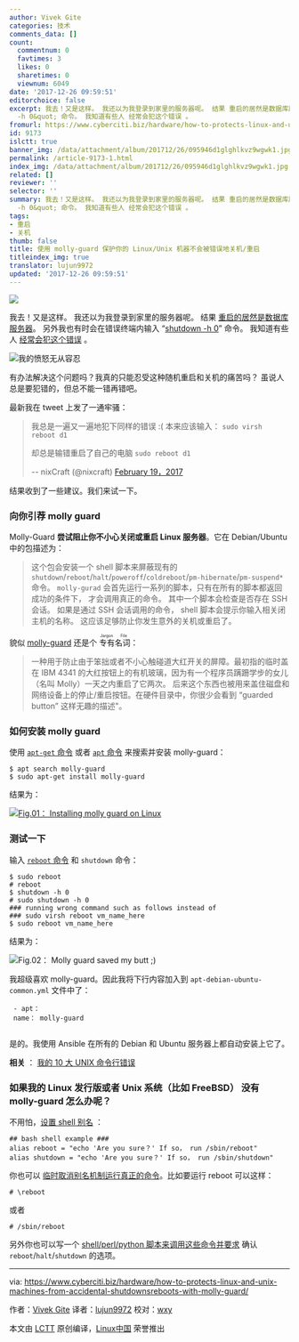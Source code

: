 ```yaml
---
author: Vivek Gite
categories: 技术
comments_data: []
count:
  commentnum: 0
  favtimes: 3
  likes: 0
  sharetimes: 0
  viewnum: 6049
date: '2017-12-26 09:59:51'
editorchoice: false
excerpt: 我去！又是这样。 我还以为我登录到家里的服务器呢。 结果 重启的居然是数据库服务器。 另外我也有时会在错误终端内输入 &quot;shutdown
  -h 0&quot; 命令。 我知道有些人 经常会犯这个错误 。
fromurl: https://www.cyberciti.biz/hardware/how-to-protects-linux-and-unix-machines-from-accidental-shutdownsreboots-with-molly-guard/
id: 9173
islctt: true
banner_img: /data/attachment/album/201712/26/095946d1glghlkvz9wgwk1.jpg
permalink: /article-9173-1.html
index_img: /data/attachment/album/201712/26/095946d1glghlkvz9wgwk1.jpg.thumb.jpg
related: []
reviewer: ''
selector: ''
summary: 我去！又是这样。 我还以为我登录到家里的服务器呢。 结果 重启的居然是数据库服务器。 另外我也有时会在错误终端内输入 &quot;shutdown
  -h 0&quot; 命令。 我知道有些人 经常会犯这个错误 。
tags:
- 重启
- 关机
thumb: false
title: 使用 molly-guard 保护你的 Linux/Unix 机器不会被错误地关机/重启
titleindex_img: true
translator: lujun9972
updated: '2017-12-26 09:59:51'
---
```


![](/data/attachment/album/201712/26/095946d1glghlkvz9wgwk1.jpg)


我去！又是这样。 我还以为我登录到家里的服务器呢。 结果 [重启的居然是数据库服务器](https://www.cyberciti.biz/faq/howto-reboot-linux/)。 另外我也有时会在错误终端内输入 “[shutdown -h 0](https://www.cyberciti.biz/faq/shutdown-linux-server/)” 命令。 我知道有些人 [经常会犯这个错误](https://www.cyberciti.biz/tips/my-10-unix-command-line-mistakes.html "My 10 UNIX Command Line Mistakes") 。


![我的愤怒无从容忍](/data/attachment/album/201712/26/095954dfssjjnsyy6b66ib.gif)


有办法解决这个问题吗？我真的只能忍受这种随机重启和关机的痛苦吗？ 虽说人总是要犯错的，但总不能一错再错吧。


最新我在 tweet 上发了一通牢骚：



> 
> 我总是一遍又一遍地犯下同样的错误 :( 本来应该输入： `sudo virsh reboot d1`
> 
> 
> 却总是输错重启了自己的电脑 `sudo reboot d1`
> 
> 
> -- nixCraft (@nixcraft) [February 19，2017](https://twitter.com/nixcraft/status/833320792880320513)
> 
> 
> 


结果收到了一些建议。我们来试一下。


### 向你引荐 molly guard


Molly-Guard **尝试阻止你不小心关闭或重启 Linux 服务器**。它在 Debian/Ubuntu 中的包描述为：



> 
> 这个包会安装一个 shell 脚本来屏蔽现有的 `shutdown`/`reboot`/`halt`/`poweroff`/`coldreboot`/`pm-hibernate`/`pm-suspend*` 命令。 `molly-gurad` 会首先运行一系列的脚本，只有在所有的脚本都返回成功的条件下， 才会调用真正的命令。 其中一个脚本会检查是否存在 SSH 会话。 如果是通过 SSH 会话调用的命令， shell 脚本会提示你输入相关闭主机的名称。 这应该足够防止你发生意外的关机或重启了。
> 
> 
> 


貌似 [molly-guard](http://catb.org/%7Eesr/jargon/html/M/molly-guard.html) 还是个<ruby> 专有名词 <rt>  Jargon File </rt></ruby>：



> 
> 一种用于防止由于笨拙或者不小心触碰道大红开关的屏障。最初指的临时盖在 IBM 4341 的大红按钮上的有机玻璃，因为有一个程序员蹒跚学步的女儿（名叫 Molly）一天之内重启了它两次。 后来这个东西也被用来盖住磁盘和网络设备上的停止/重启按钮。在硬件目录中，你很少会看到 “guarded button” 这样无趣的描述"。
> 
> 
> 


### 如何安装 molly guard


使用 [`apt-get` 命令](//www.cyberciti.biz/tips/linux-debian-package-management-cheat-sheet.html "See Linux/Unix apt-get command examples for more info") 或者 [`apt` 命令](//www.cyberciti.biz/faq/ubuntu-lts-debian-linux-apt-command-examples/ "See Linux/Unix apt command examples for more info") 来搜索并安装 molly-guard：



```
$ apt search molly-guard
$ sudo apt-get install molly-guard

```

结果为：


[![Fig.01： Installing molly guard on Linux](/data/attachment/album/201712/26/095956a733kb27xqk72jjb.jpg)](https://www.cyberciti.biz/hardware/how-to-protects-linux-and-unix-machines-from-accidental-shutdownsreboots-with-molly-guard/attachment/install-molly-guard-on-linux/)


### 测试一下


输入 [`reboot` 命令](https://www.cyberciti.biz/faq/linux-reboot-command/ "See Linux/Unix reboot command examples for more info")  和 `shutdown` 命令：



```
$ sudo reboot
# reboot
$ shutdown -h 0
# sudo shutdown -h 0
### running wrong command such as follows instead of
### sudo virsh reboot vm_name_here
$ sudo reboot vm_name_here

```

结果为：


![Fig.02： Molly guard saved my butt ;\)](/data/attachment/album/201712/26/095956px7zhbqxyswwwhdr.jpg)


我超级喜欢 molly-guard。因此我将下行内容加入到 `apt-debian-ubuntu-common.yml` 文件中了：



```
 - apt：
 name： molly-guard


```

是的。我使用 Ansible 在所有的 Debian 和 Ubuntu 服务器上都自动安装上它了。


**相关** ： [我的 10 大 UNIX 命令行错误](https://www.cyberciti.biz/tips/my-10-unix-command-line-mistakes.html)


### 如果我的 Linux 发行版或者 Unix 系统（比如 FreeBSD） 没有 molly-guard 怎么办呢？


不用怕，[设置 shell 别名](https://www.cyberciti.biz/tips/bash-aliases-mac-centos-linux-unix.html) ：



```
## bash shell example ###
alias reboot = "echo 'Are you sure？' If so， run /sbin/reboot"
alias shutdown = "echo 'Are you sure？' If so， run /sbin/shutdown"

```

你也可以 [临时取消别名机制运行真正的命令](https://www.cyberciti.biz/faq/bash-shell-temporarily-disable-an-alias/)。比如要运行 reboot 可以这样：



```
# \reboot

```

或者



```
# /sbin/reboot

```

另外你也可以写一个 [shell/perl/python 脚本来调用这些命令并要求](https://github.com/kjetilho/clumsy_protect) 确认 `reboot`/`halt`/`shutdown` 的选项。




---


via: <https://www.cyberciti.biz/hardware/how-to-protects-linux-and-unix-machines-from-accidental-shutdownsreboots-with-molly-guard/>


作者：[Vivek Gite](https://www.cyberciti.biz) 译者：[lujun9972](https://github.com/lujun9972) 校对：[wxy](https://github.com/wxy)


本文由 [LCTT](https://github.com/LCTT/TranslateProject) 原创编译，[Linux中国](https://linux.cn/) 荣誉推出